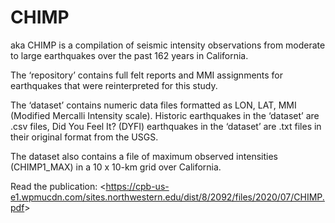 # CHIMP
aka CHIMP is a compilation of seismic intensity observations from moderate to large earthquakes over the past 162 years in California.

The ‘repository’ contains full felt reports and MMI assignments for earthquakes that were reinterpreted for this study.

The ‘dataset’ contains numeric data files formatted as LON, LAT, MMI (Modified Mercalli Intensity scale). Historic earthquakes in the ‘dataset’ are .csv files, Did You Feel It? (DYFI) earthquakes in the ‘dataset’ are .txt files in their original format from the USGS.

The dataset also contains a file of maximum observed intensities (CHIMP1_MAX) in a 10 x 10-km grid over California.

Read the publication: <<https://cpb-us-e1.wpmucdn.com/sites.northwestern.edu/dist/8/2092/files/2020/07/CHIMP.pdf>> 
